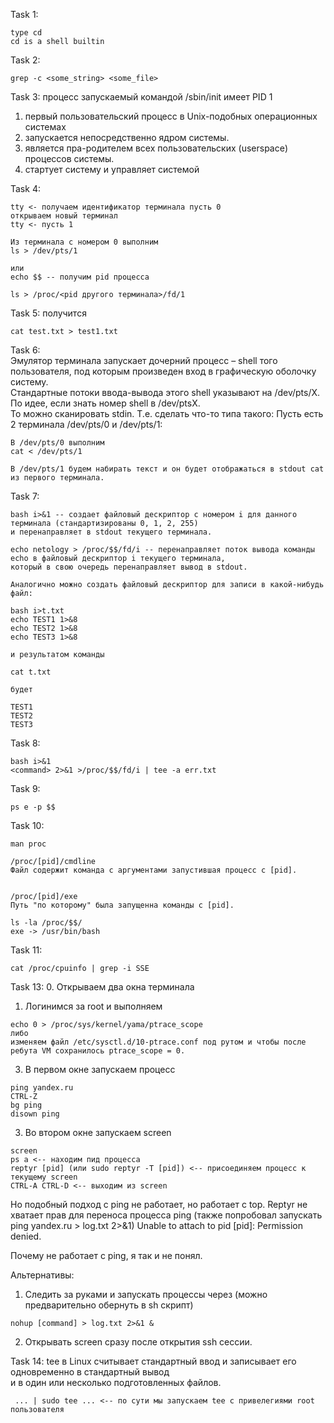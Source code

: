 Task 1:
```
type cd
cd is a shell builtin
```

Task 2:
```
grep -c <some_string> <some_file>
```

Task 3: процесс запускаемый командой /sbin/init имеет PID 1
1. первый пользовательский процесс в Unix-подобных операционных системах
2. запускается непосредственно ядром системы.
3. является пра-родителем всех пользовательских (userspace) процессов системы.
4. стартует систему и управляет системой

Task 4:
```
tty <- получаем идентификатор терминала пусть 0
открываем новый терминал
tty <- пусть 1

Из терминала с номером 0 выполним
ls > /dev/pts/1

или
echo $$ -- получим pid процесса

ls > /proc/<pid другого терминала>/fd/1
```

Task 5: получится
```
cat test.txt > test1.txt
```

Task 6: \
Эмулятор терминала запускает дочерний процесс – shell того пользователя,
под которым произведен вход в графическую оболочку систему. \
Стандартные потоки ввода-вывода этого shell указывают на /dev/pts/X. По идее, если знать номер shell в /dev/ptsX. \
То можно сканировать stdin. Т.е. сделать что-то типа такого:
Пусть есть 2 терминала /dev/pts/0 и /dev/pts/1:
```
В /dev/pts/0 выполним
cat < /dev/pts/1

В /dev/pts/1 будем набирать текст и он будет отображаться в stdout cat из первого терминала.
```

Task 7:
```
bash i>&1 -- создает файловый дескриптор с номером i для данного терминала (стандартизированы 0, 1, 2, 255)
и перенаправляет в stdout текущего терминала.

echo netology > /proc/$$/fd/i -- перенаправляет поток вывода команды echo в файловый дескриптор i текущего терминала,
который в свою очередь перенаправляет вывод в stdout.

Аналогично можно создать файловый дескриптор для записи в какой-нибудь файл:

bash i>t.txt
echo TEST1 1>&8
echo TEST2 1>&8
echo TEST3 1>&8

и результатом команды

cat t.txt

будет

TEST1
TEST2
TEST3
```

Task 8:
```
bash i>&1
<command> 2>&1 >/proc/$$/fd/i | tee -a err.txt
```

Task 9:
```
ps e -p $$
```

Task 10:
```
man proc

/proc/[pid]/cmdline
Файл содержит команда с аргументами запустившая процесс с [pid].


/proc/[pid]/exe
Путь "по которому" была запущенна команды с [pid].

ls -la /proc/$$/
exe -> /usr/bin/bash
```

Task 11:
```
cat /proc/cpuinfo | grep -i SSE
```

Task 13:
0. Открываем два окна терминала
1. Логинимся за root и выполняем
```
echo 0 > /proc/sys/kernel/yama/ptrace_scope
либо
изменяем файл /etc/sysctl.d/10-ptrace.conf под рутом и чтобы после ребута VM сохранилось ptrace_scope = 0.
```
3. В первом окне запускаем процесс
```
ping yandex.ru
CTRL-Z
bg ping
disown ping
```
3. Во втором окне запускаем screen
```
screen
ps a <-- находим пид процесса
reptyr [pid] (или sudo reptyr -T [pid]) <-- присоединяем процесс к текущему screen
CTRL-A CTRL-D <-- выходим из screen
```
Но подобный подход с ping не работает, но работает с top. 
Reptyr не хватает прав для переноса процесса ping (также попробовал запускать ping yandex.ru > log.txt 2>&1)
Unable to attach to pid [pid]: Permission denied.

Почему не работает с ping, я так и не понял.

Альтернативы:
1) Следить за руками и запускать процессы через (можно предварительно обернуть в sh скрипт)
```
nohup [command] > log.txt 2>&1 &
```
2) Открывать screen сразу после открытия ssh сессии.

Task 14:
tee в Linux считывает стандартный ввод и записывает его одновременно в стандартный вывод \
и в один или несколько подготовленных файлов. 
```
 ... | sudo tee ... <-- по сути мы запускаем tee c привелегиями root пользователя
```
